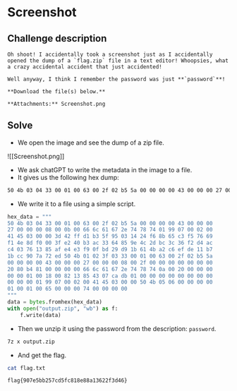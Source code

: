 # Screenshot

## **Challenge description**

```
Oh shoot! I accidentally took a screenshot just as I accidentally opened the dump of a `flag.zip` file in a text editor! Whoopsies, what a crazy accidental accident that just accidented!  
  
Well anyway, I think I remember the password was just **`password`**!  
  
**Download the file(s) below.**

**Attachments:** Screenshot.png
```

## **Solve**

- We open the image and see the dump of a zip file.

![[Screenshot.png]]

- We ask chatGPT to write the metadata in the image to a file.
- It gives us the following hex dump:

```sh
50 4b 03 04 33 00 01 00 63 00 2f 02 b5 5a 00 00 00 00 43 00 00 00 27 00 00 00 08 00 0b 00 66 6c 61 67 2e 74 78 74 01 99 07 00 02 00 41 45 03 00 00 3d 42 ff d1 b3 5f 95 03 14 24 f6 8b 65 c3 f5 76 69 f1 4e 8d f0 00 3f e2 40 b3 ac 33 64 85 9e 4c 2d bc 3c 36 f2 d4 ac c4 03 76 13 85 af e4 e3 f9 0f bd 29 d9 1b 61 4b a2 c6 ef de 11 b7 1b cc 90 7a 72 ed 50 4b 01 02 3f 03 33 00 01 00 63 00 2f 02 b5 5a 00 00 00 00 43 00 00 00 27 00 00 00 08 00 2f 00 00 00 00 00 00 00 20 80 b4 81 00 00 00 00 66 6c 61 67 2e 74 78 74 0a 00 20 00 00 00 00 00 01 00 18 00 82 13 85 43 07 ca db 01 00 00 00 00 00 00 00 00 00 00 00 01 99 07 00 02 00 41 45 03 00 00 50 4b 05 06 00 00 00 00 01 00 01 00 65 00 00 00 74 00 00 00 00
```

- We write it to a file using a simple script.

```python
hex_data = """
50 4b 03 04 33 00 01 00 63 00 2f 02 b5 5a 00 00 00 00 43 00 00 00
27 00 00 00 08 00 0b 00 66 6c 61 67 2e 74 78 74 01 99 07 00 02 00
41 45 03 00 00 3d 42 ff d1 b3 5f 95 03 14 24 f6 8b 65 c3 f5 76 69
f1 4e 8d f0 00 3f e2 40 b3 ac 33 64 85 9e 4c 2d bc 3c 36 f2 d4 ac
c4 03 76 13 85 af e4 e3 f9 0f bd 29 d9 1b 61 4b a2 c6 ef de 11 b7
1b cc 90 7a 72 ed 50 4b 01 02 3f 03 33 00 01 00 63 00 2f 02 b5 5a
00 00 00 00 43 00 00 00 27 00 00 00 08 00 2f 00 00 00 00 00 00 00
20 80 b4 81 00 00 00 00 66 6c 61 67 2e 74 78 74 0a 00 20 00 00 00
00 00 01 00 18 00 82 13 85 43 07 ca db 01 00 00 00 00 00 00 00 00
00 00 00 01 99 07 00 02 00 41 45 03 00 00 50 4b 05 06 00 00 00 00
01 00 01 00 65 00 00 00 74 00 00 00 00
"""
data = bytes.fromhex(hex_data)
with open("output.zip", "wb") as f:
    f.write(data)
```

- Then we unzip it using the password from the description: `password`.

```sh
7z x output.zip
```

- And get the flag.

```sh
cat flag.txt

flag{907e5bb257cd5fc818e88a13622f3d46}
```

